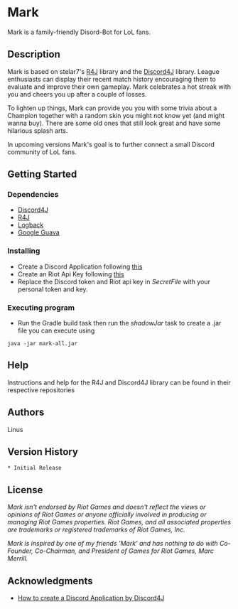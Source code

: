 # Mark
Mark is a family-friendly Disord-Bot for LoL fans.

## Description

Mark is based on stelar7's [R4J](https://github.com/stelar7/R4J) library and the [Discord4J](https://github.com/Discord4J) library.
League enthusiasts can display their recent match history encouraging them to evaluate and improve their own gameplay.
Mark celebrates a hot streak with you and cheers you up after a couple of losses.

To lighten up things, Mark can provide you you with some trivia about a Champion together with a random skin you might not know yet (and might wanna buy).
There are some old ones that still look great and have some hilarious splash arts.

In upcoming versions Mark's goal is to further connect a small Discord community of LoL fans.

## Getting Started

### Dependencies

* [Discord4J](https://github.com/Discord4J)
* [R4J](https://github.com/stelar7/R4J)
* [Logback](https://github.com/qos-ch/logback)
* [Google Guava](https://github.com/google/guava)

### Installing

* Create a Discord Application following [this](https://docs.discord4j.com/discord-application-tutorial)
* Create an Riot Api Key following [this](https://developer.riotgames.com/docs/portal)
* Replace the Discord token and Riot api key in *SecretFile* with your personal token and key.

### Executing program

* Run the Gradle build task then run the *shadowJar* task to create a .jar file you can execute using

```
java -jar mark-all.jar
```

## Help

Instructions and help for the R4J and Discord4J library can be found in their respective repositories

## Authors

Linus

## Version History

    * Initial Release

## License

*Mark isn't endorsed by Riot Games and doesn't reflect the views or opinions of Riot Games or anyone officially involved in producing or managing Riot Games properties. Riot Games, and all associated properties are trademarks or registered trademarks of Riot Games, Inc.*

*Mark is inspired by one of my friends 'Mark' and has nothing to do with Co-Founder, Co-Chairman, and President of Games for Riot Games, Marc Merrill.*

## Acknowledgments

* [How to create a Discord Application by Discord4J](https://docs.discord4j.com/discord-application-tutorial/)
